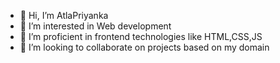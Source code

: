 - 👋 Hi, I’m AtlaPriyanka
- 👀 I’m interested in Web development
- 🌱 I’m proficient in frontend technologies like HTML,CSS,JS
- 💞️ I’m looking to collaborate on projects based on my domain



<!---
AtlaPriyanka/AtlaPriyanka is a ✨ special ✨ repository because its `README.md` (this file) appears on your GitHub profile.
You can click the Preview link to take a look at your changes.
--->
